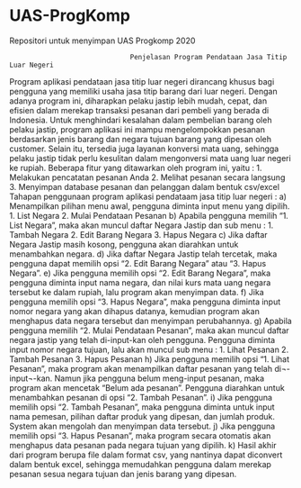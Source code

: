 # UAS-ProgKomp
Repositori untuk menyimpan UAS Progkomp 2020
        
                                  Penjelasan Program Pendataan Jasa Titip Luar Negeri

Program aplikasi pendataan jasa titip luar negeri dirancang khusus bagi pengguna yang memiliki usaha jasa titip barang dari luar negeri. Dengan adanya program ini, diharapkan pelaku jastip lebih mudah, cepat, dan efisien dalam merekap transaksi pesanan dari pembeli yang berada di Indonesia. Untuk menghindari kesalahan dalam pembelian barang oleh pelaku jastip, program aplikasi ini mampu mengelompokkan pesanan berdasarkan jenis barang dan negara tujuan barang yang dipesan oleh customer. Selain itu, tersedia juga layanan konversi mata uang, sehingga pelaku jastip tidak perlu kesulitan dalam mengonversi mata uang luar negeri ke rupiah. Beberapa fitur yang ditawarkan oleh program ini, yaitu :
    1.	Melakukan pencatatan pesanan Anda
    2.	Melihat pesanan secara langsung
    3.	Menyimpan database pesanan dan pelanggan dalam bentuk csv/excel
Tahapan penggunaan program aplikasi pendataam jasa titip luar negeri :
a)	Menampilkan pilihan menu awal, pengguna diminta input menu yang dipilih.
    1.	List Negara
    2.	Mulai Pendataan Pesanan
b)	Apabila pengguna memilih “1. List Negara”, maka akan muncul daftar Negara Jastip dan sub menu :
    1.	Tambah Negara
    2.	Edit Barang Negara
    3.	Hapus Negara
c)	Jika daftar Negara Jastip masih kosong, pengguna akan diarahkan untuk menambahkan negara.
d)	Jika daftar Negara Jastip telah tercetak, maka pengguna dapat memilih opsi “2. Edit Barang Negara” atau “3. Hapus Negara”.
e)	Jika pengguna memilih opsi “2. Edit Barang Negara”, maka pengguna diminta input nama negara, dan nilai kurs mata uang negara tersebut ke dalam rupiah, lalu program akan menyimpan data.
f)	Jika pengguna memilih opsi “3. Hapus Negara”, maka pengguna diminta input  nomor negara yang akan dihapus datanya, kemudian program akan menghapus data negara tersebut dan menyimpan perubahannya.
g)	Apabila pengguna memilih “2. Mulai Pendataan Pesanan”, maka akan muncul daftar negara jastip yang telah di-input-kan oleh pengguna. Pengguna diminta input nomor negara tujuan, lalu akan muncul sub menu :
     1.	Lihat Pesanan
     2.	Tambah Pesanan
     3.	Hapus Pesanan
h)	Jika pengguna memilih opsi “1. Lihat Pesanan”, maka program akan menampilkan daftar pesanan yang telah di¬-input¬-kan. Namun jika pengguna belum meng-input pesanan, maka program akan mencetak “Belum ada pesanan”. Pengguna diarahkan untuk menambahkan pesanan di opsi “2. Tambah Pesanan”.
i)	Jika pengguna memilih opsi “2. Tambah Pesanan”, maka pengguna diminta untuk input  nama pemesan, pilihan daftar produk yang dipesan, dan jumlah produk. System akan mengolah dan menyimpan data tersebut.
j)	Jika pengguna memilih opsi “3. Hapus Pesanan”, maka program secara otomatis akan menghapus data pesanan pada negara tujuan yang dipilih.
k)	Hasil akhir dari program berupa file dalam format csv, yang nantinya dapat diconvert dalam bentuk excel, sehingga memudahkan pengguna dalam merekap pesanan sesua negara tujuan dan jenis barang yang dipesan.
